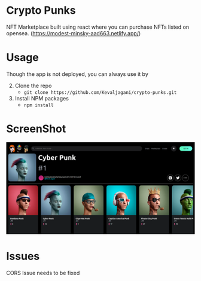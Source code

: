 # Crypto Punks

NFT Marketplace built using react where you can purchase NFTs listed on opensea. (https://modest-minsky-aad663.netlify.app/)

# Usage

Though the app is not deployed, you can always use it by</br>

2. Clone the repo</br>
	- `git clone https://github.com/Kevaljagani/crypto-punks.git`
3. Install NPM packages</br>
	- `npm install`

# ScreenShot

![Alt text](https://github.com/Kevaljagani/Crypto-Punks/blob/main/Screenshot/Screenshot.png "Optional title")

# Issues

CORS Issue needs to be fixed
